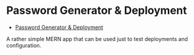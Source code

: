 # Password Generator & Deployment

- [Password Generator & Deployment](https://daveceddia.com/deploy-react-express-app-heroku/)

A rather simple MERN app that can be used just to test deployments and configuration.
